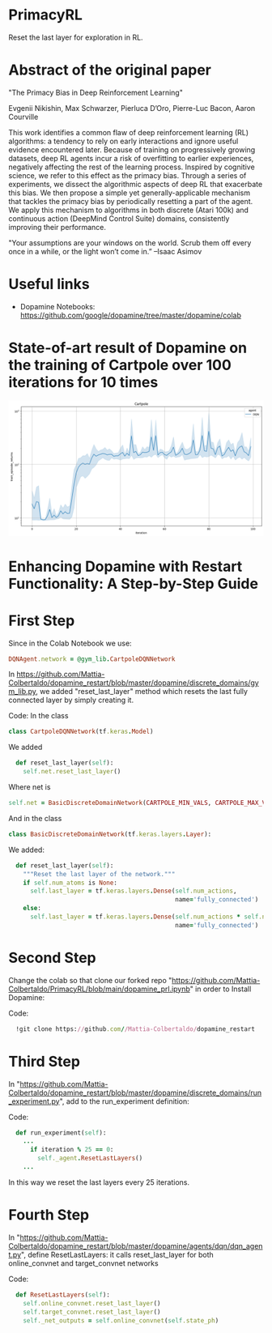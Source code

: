 # PrimacyRL
Reset the last layer for exploration in RL.

# Abstract of the original paper
"The Primacy Bias in Deep Reinforcement Learning"

Evgenii Nikishin, Max Schwarzer, Pierluca D’Oro, Pierre-Luc Bacon, Aaron Courville

This work identifies a common flaw of deep reinforcement learning (RL) algorithms: a tendency
to rely on early interactions and ignore useful evidence encountered later. Because of training on
progressively growing datasets, deep RL agents
incur a risk of overfitting to earlier experiences,
negatively affecting the rest of the learning process. Inspired by cognitive science, we refer to
this effect as the primacy bias. Through a series
of experiments, we dissect the algorithmic aspects
of deep RL that exacerbate this bias. We then propose a simple yet generally-applicable mechanism
that tackles the primacy bias by periodically resetting a part of the agent. We apply this mechanism
to algorithms in both discrete (Atari 100k) and
continuous action (DeepMind Control Suite) domains, consistently improving their performance.

"Your assumptions are your windows on the world. Scrub
them off every once in a while, or the light won’t come in.”
–Isaac Asimov

# Useful links
* Dopamine Notebooks: https://github.com/google/dopamine/tree/master/dopamine/colab

# State-of-art result of Dopamine on the training of Cartpole over 100 iterations for 10 times
![Alt text](https://github.com/Mattia-Colbertaldo/PrimacyRL/blob/main/demo.png)

# Enhancing Dopamine with Restart Functionality: A Step-by-Step Guide

# First Step
Since in the Colab Notebook we use:
```ruby
DQNAgent.network = @gym_lib.CartpoleDQNNetwork
```
In https://github.com/Mattia-Colbertaldo/dopamine_restart/blob/master/dopamine/discrete_domains/gym_lib.py, we added "reset_last_layer" method which resets the last fully connected layer by simply creating it.

Code:
In the class
```ruby
class CartpoleDQNNetwork(tf.keras.Model)
```
We added
```ruby
  def reset_last_layer(self):
    self.net.reset_last_layer()
```
Where net is 
```ruby
self.net = BasicDiscreteDomainNetwork(CARTPOLE_MIN_VALS, CARTPOLE_MAX_VALS, num_actions)
```
And in the class
```ruby
class BasicDiscreteDomainNetwork(tf.keras.layers.Layer):
```
We added:
```ruby
  def reset_last_layer(self):
    """Reset the last layer of the network."""
    if self.num_atoms is None:
      self.last_layer = tf.keras.layers.Dense(self.num_actions,
                                              name='fully_connected')
    else:
      self.last_layer = tf.keras.layers.Dense(self.num_actions * self.num_atoms,
                                              name='fully_connected')
```
        
# Second Step     
Change the colab so that clone our forked repo "https://github.com/Mattia-Colbertaldo/PrimacyRL/blob/main/dopamine_prl.ipynb" in order to Install Dopamine:

Code:
```ruby
  !git clone https://github.com//Mattia-Colbertaldo/dopamine_restart
```


# Third Step
In "https://github.com/Mattia-Colbertaldo/dopamine_restart/blob/master/dopamine/discrete_domains/run_experiment.py", add to the run_experiment definition:

Code:
```ruby
  def run_experiment(self):
    ...
      if iteration % 25 == 0:
        self._agent.ResetLastLayers()
    ...
```

In this way we reset the last layers every 25 iterations.

# Fourth Step

In "https://github.com/Mattia-Colbertaldo/dopamine_restart/blob/master/dopamine/agents/dqn/dqn_agent.py", define ResetLastLayers: it calls reset_last_layer for both online_convnet and target_convnet networks

Code:
```ruby
  def ResetLastLayers(self):
    self.online_convnet.reset_last_layer()
    self.target_convnet.reset_last_layer()
    self._net_outputs = self.online_convnet(self.state_ph)
```
